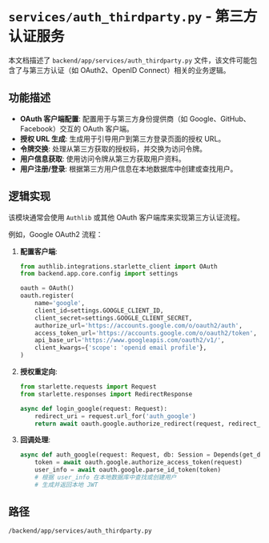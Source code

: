 # `services/auth_thirdparty.py` - 第三方认证服务

本文档描述了 `backend/app/services/auth_thirdparty.py` 文件，该文件可能包含了与第三方认证（如 OAuth2、OpenID Connect）相关的业务逻辑。

## 功能描述
*   **OAuth 客户端配置**: 配置用于与第三方身份提供商（如 Google、GitHub、Facebook）交互的 OAuth 客户端。
*   **授权 URL 生成**: 生成用于引导用户到第三方登录页面的授权 URL。
*   **令牌交换**: 处理从第三方获取的授权码，并交换为访问令牌。
*   **用户信息获取**: 使用访问令牌从第三方获取用户资料。
*   **用户注册/登录**: 根据第三方用户信息在本地数据库中创建或查找用户。

## 逻辑实现
该模块通常会使用 `Authlib` 或其他 OAuth 客户端库来实现第三方认证流程。

例如，Google OAuth2 流程：
1.  **配置客户端**:
    ```python
    from authlib.integrations.starlette_client import OAuth
    from backend.app.core.config import settings

    oauth = OAuth()
    oauth.register(
        name='google',
        client_id=settings.GOOGLE_CLIENT_ID,
        client_secret=settings.GOOGLE_CLIENT_SECRET,
        authorize_url='https://accounts.google.com/o/oauth2/auth',
        access_token_url='https://accounts.google.com/o/oauth2/token',
        api_base_url='https://www.googleapis.com/oauth2/v1/',
        client_kwargs={'scope': 'openid email profile'},
    )
    ```
2.  **授权重定向**:
    ```python
    from starlette.requests import Request
    from starlette.responses import RedirectResponse

    async def login_google(request: Request):
        redirect_uri = request.url_for('auth_google')
        return await oauth.google.authorize_redirect(request, redirect_uri)
    ```
3.  **回调处理**:
    ```python
    async def auth_google(request: Request, db: Session = Depends(get_db)):
        token = await oauth.google.authorize_access_token(request)
        user_info = await oauth.google.parse_id_token(token)
        # 根据 user_info 在本地数据库中查找或创建用户
        # 生成并返回本地 JWT
    ```

## 路径
`/backend/app/services/auth_thirdparty.py`